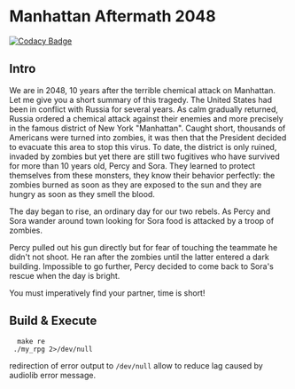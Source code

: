 # Manhattan Aftermath 2048
[![Codacy Badge](https://api.codacy.com/project/badge/Grade/5e03e198549740a9b889f212fbc99286)](https://app.codacy.com/manual/Fosowl/PROJECT-011?utm_source=github.com&utm_medium=referral&utm_content=Fosowl/PROJECT-011&utm_campaign=Badge_Grade_Dashboard)

## Intro

We are in 2048, 10 years after the terrible chemical attack on Manhattan. Let me give you a short summary of this tragedy.
The United States had been in conflict with Russia for several years. As calm gradually returned, Russia
ordered a chemical attack against their enemies and more precisely in the famous district of New York "Manhattan". Caught short,
thousands of Americans were turned into zombies, it was then that the President decided to evacuate this area to stop this
virus.
To date, the district is only ruined, invaded by zombies but yet there are still two fugitives who have survived for more than 10
years old, Percy and Sora. They learned to protect themselves from these monsters, they know their behavior perfectly: the zombies burned as soon as they are
exposed to the sun and they are hungry as soon as they smell the blood.


The day began to rise, an ordinary day for our two rebels. As Percy and Sora wander around town looking for
Sora food is attacked by a troop of zombies.

Percy pulled out his gun directly but for fear of touching the teammate he didn't
not shoot. He ran after the zombies until the latter entered a dark building. Impossible to go further, Percy decided
to come back to Sora's rescue when the day is bright.

You must imperatively find your partner, time is short!

## Build & Execute

```
  make re
 ./my_rpg 2>/dev/null
```
redirection of error output to ```/dev/null``` allow to reduce lag caused by audiolib error message.


